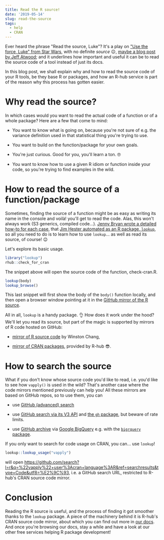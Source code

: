 ```yaml
---
title: Read the R source!
date: '2019-05-14'
slug: read-the-source
tags:
  - help
  - CRAN
---
```


Ever heard the phrase "Read the source, Luke"? It's a play on ["Use the force, Luke" from Star Wars](https://mygeekwisdom.com/2012/04/14/use-the-force-luke/), with no definite _source_ :wink:, [maybe a blog post by Jeff Atwood](https://blog.codinghorror.com/learn-to-read-the-source-luke/); and it underlines how important and useful it can be to read the source code of a tool instead of just its docs. 

In this blog post, we shall explain why and how to read the source code of your R tools, be they base R or packages, and how an R-hub service is part of the reason why this process has gotten easier.

# Why read the source?

In which cases would you want to read the actual code of a function or of a whole package? Here are a few that come to mind:

* You want to know what is going on, because you're not sure of e.g. the variance definition used in that statistical thing you're trying to use.

* You want to build on the function/package for your own goals.

* You're just curious. Good for you, you'll learn a ton. :nerd_face:

* You want to know how to use a given R idiom or function inside your code, so you're trying to find examples in the wild.

# How to read the source of a function/package

Sometimes, finding the source of a function might be as easy as writing its name in the console and voilà! you'll get to read the code. Alas, this won't always work (S3 generics, compiled code...). [Jenny Bryan wrote a detailed how-to for each case](https://github.com/jennybc/access-r-source#accessing-r-source), that [Jim Hester automated as an R package, `lookup`](https://github.com/jimhester/lookup#readme), so all you need to do is to learn how to use `lookup`... as well as read its source, of course! :wink:

Let's explore its basic usage.

```r
library("lookup")
rhub::check_for_cran
```

The snippet above will open the source code of the function, check-cran.R. 
```r
lookup(body)
lookup_browse()
```

This last snippet will first show the body of the `body()` function locally, and then open a browser window pointing at it in the [GitHub mirror of the R source](https://github.com/wch/r-source). 

All in all, `lookup` is a handy package. :ok_hand: How does it work under the hood? We'll let you read its source, but part of the magic is supported by mirrors of R code hosted on GitHub:

* [mirror of R source code](https://github.com/wch/r-source) by Winston Chang,

* [mirror of CRAN packages](https://github.com/cran), provided by R-hub :sunglasses:.

# How to search the source

What if you don't know whose source code you'd like to read, i.e. you'd like to see how `vapply()` is used in the wild? That's another case where the code mirrors mentioned previously can help you! All these mirrors are based on GitHub repos, so to use them, you can

* use [GitHub (advanced) search](https://help.github.com/en/articles/about-searching-on-github)

* use [GitHub search via its V3 API](https://developer.github.com/v3/search/) and [the `gh` package](https://github.com/r-lib/gh), but beware of rate limits.

* use [GitHub archive](https://www.githubarchive.org/) via [Google BigQuery](https://developers.google.com/bigquery/) e.g. with the [`bigrquery` package](https://github.com/r-dbi/bigrquery).

If you only want to search for code usage on CRAN, you can... use `lookup`!

```r
lookup::lookup_usage("vapply")
```

will open https://github.com/search?l=r&q=%22vapply%22+user%3Acran+language%3AR&ref=searchresults&type=Code&utf8=%E2%9C%93, i.e. a GitHub search URL, restricted to R-hub's CRAN source code mirror.

# Conclusion

Reading the R source is useful, and the process of finding it got smoother thanks to the `lookup` package. A piece of the machinery behind it is R-hub's CRAN source code mirror, about which you can find out more in [our docs](https://docs.r-hub.io/#cranatgh). And once you're browsing our docs, stay a while and have a look at our other free services helping R package development!
